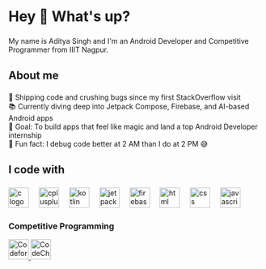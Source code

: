 <h1 align="left">Hey 👋 What's up?</h1>

###

<p align="left">My name is Aditya Singh and I'm an Android Developer and Competitive Programmer from IIIT Nagpur.</p>

###

<h2 align="left">About me</h2>

###

<p align="left">
🚀 Shipping code and crushing bugs since my first StackOverflow visit <br>
📚 Currently diving deep into Jetpack Compose, Firebase, and AI-based Android apps <br>
🎯 Goal: To build apps that feel like magic and land a top Android Developer internship <br>
🎲 Fun fact: I debug code better at 2 AM than I do at 2 PM 😅
</p>

###

<h2 align="left">I code with</h2>

###

<div align="left">
 <!-- C -->
<img src="https://cdn.jsdelivr.net/gh/devicons/devicon/icons/c/c-original.svg" height="40" alt="c logo" />
<img width="12" />

<!-- C++ -->
<img src="https://cdn.jsdelivr.net/gh/devicons/devicon/icons/cplusplus/cplusplus-original.svg" height="40" alt="cplusplus logo" />
<img width="12" />

<!-- Kotlin -->
<img src="https://cdn.jsdelivr.net/gh/devicons/devicon/icons/kotlin/kotlin-original.svg" height="40" alt="kotlin logo" />
<img width="12" />

<!-- Jetpack Compose (using Android logo as there's no specific Compose icon) -->
<img src="https://cdn.jsdelivr.net/gh/devicons/devicon/icons/android/android-original.svg" height="40" alt="jetpack compose / android logo" />
<img width="12" />

<!-- Firebase -->
<img src="https://cdn.jsdelivr.net/gh/devicons/devicon/icons/firebase/firebase-plain.svg" height="40" alt="firebase logo" />
<img width="12" />

<!-- HTML -->
<img src="https://cdn.jsdelivr.net/gh/devicons/devicon/icons/html5/html5-original.svg" height="40" alt="html logo" />
<img width="12" />

<!-- CSS -->
<img src="https://cdn.jsdelivr.net/gh/devicons/devicon/icons/css3/css3-original.svg" height="40" alt="css logo" />
<img width="12" />

<!-- JavaScript -->
<img src="https://cdn.jsdelivr.net/gh/devicons/devicon/icons/javascript/javascript-original.svg" height="40" alt="javascript logo" />

</div>

###

<h3>Competitive Programming</h3>
<p>
  <a href="https://codeforces.com/profile/iadityasingh" target="_blank">
    <img src="[https://sta.codeforces.com/s/98841/images/codeforces-sponsored-by-ton.png](https://cdn.iconscout.com/icon/free/png-512/free-code-forces-logo-icon-download-in-svg-png-gif-file-formats--technology-social-media-vol-2-pack-logos-icons-2944796.png?f=webp&w=512)" height="40" alt="Codeforces" />
  </a>
  <a href="https://www.codechef.com/users/iadityasingh" target="_blank">
    <img src="https://upload.wikimedia.org/wikipedia/commons/1/12/Cc-logo.svg" height="40" alt="CodeChef" />
  </a>
</p>
